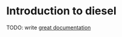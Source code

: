 # Introduction to diesel

TODO: write [great documentation](http://jacobian.org/writing/great-documentation/what-to-write/)
